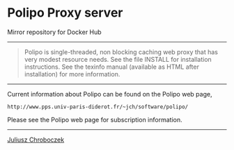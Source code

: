 # Polipo Proxy server

Mirror repository for Docker Hub

---

> Polipo is single-threaded, non blocking caching web proxy that has
> very modest resource needs.  See the file INSTALL for installation
> instructions.  See the texinfo manual (available as HTML after
> installation) for more information.

---

Current information about Polipo can be found on the Polipo web page,

    http://www.pps.univ-paris-diderot.fr/~jch/software/polipo/

Please see the Polipo web page for subscription information.

---

[Juliusz Chroboczek](mailto:jch@pps.univ-paris-diderot.fr)
